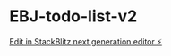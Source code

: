 # EBJ-todo-list-v2

[Edit in StackBlitz next generation editor ⚡️](https://stackblitz.com/~/github.com/EvyBettina/EBJ-todo-list-v2)